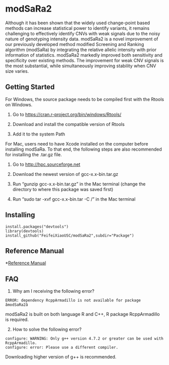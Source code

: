 # modSaRa2
Although it has been shown that the widely used change-point based methods can increase statistical power to identify variants, it remains challenging to effectively identify CNVs with weak signals due to the noisy nature of genotyping intensity data. modSaRa2 is a novel improvement of our previously developed method modified Screening and Ranking algorithm (modSaRa) by integrating the relative allelic intensity with prior information of statistics. modSaRa2 markedly improved both sensitivity and specificity over existing methods. The improvement for weak CNV signals is the most substantial, while simultaneously improving stability when CNV size varies. 
## Getting Started
For Windows, the source package needs to be compiled first with the Rtools on Windows. 

1. Go to https://cran.r-project.org/bin/windows/Rtools/ 

2. Download and install the compatible version of Rtools

3. Add it to the system Path

For Mac, users need to have Xcode installed on the computer before installing modSaRa. To that end, the following steps are also recommended for installing the .tar.gz file.

1. Go to http://hpc.sourceforge.net

2. Download the newest version of gcc-x.x-bin.tar.gz

3. Run “gunzip gcc-x.x-bin.tar.gz” in the Mac terminal (change the directory to where this package was saved first)

4. Run “sudo tar -xvf gcc-x.x-bin.tar -C /” in the Mac terminal 
## Installing
```
install.packages("devtools")
library(devtools)
install_github("FeifeiXiaoUSC/modSaRa2",subdir="Package")
```
## Reference Manual
*[Reference Manual](https://github.com/FeifeiXiaoUSC/modSaRa2/blob/master/modSaRa2-manual.pdf)

## FAQ
1. Why am I receiving the following error?
```
ERROR: dependency RcppArmadillo is not available for package âmodSaRa2â
```
modSaRa2 is built on both language R and C++, R package RcppArmadillo is required. 

2. How to solve the following error?
```
configure: WARNING: Only g++ version 4.7.2 or greater can be used with RcppArmadillo.
configure: error: Please use a different compiler.
```
Downloading higher version of g++ is recommended. 

